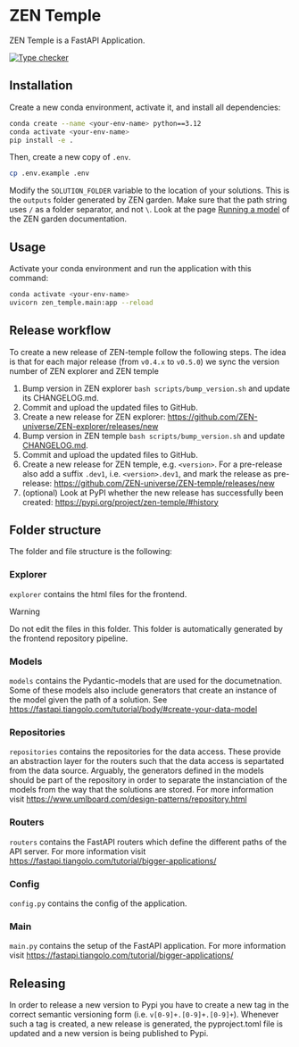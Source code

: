 # ZEN Temple
ZEN Temple is a FastAPI Application.

[![Type checker](https://github.com/ZEN-universe/ZEN-temple/actions/workflows/run-mypy.yml/badge.svg)](https://github.com/ZEN-universe/ZEN-temple/actions/workflows/run-mypy.yml)

## Installation

Create a new conda environment, activate it, and install all dependencies:

```bash
conda create --name <your-env-name> python==3.12
conda activate <your-env-name>
pip install -e .
```

Then, create a new copy of `.env`.

```bash
cp .env.example .env
```

Modify the `SOLUTION_FOLDER` variable to the location of your solutions. This is the `outputs` folder generated by ZEN garden. Make sure that the path string uses `/` as a folder separator, and not `\`. Look at the page [Running a model](https://zen-garden.readthedocs.io/en/latest/files/user_guide/running_models.html#run-zen-garden-with-preexisting-datasets) of the ZEN garden documentation.

## Usage

Activate your conda environment and run the application with this command:

```bash
conda activate <your-env-name>
uvicorn zen_temple.main:app --reload
```

## Release workflow

To create a new release of ZEN-temple follow the following steps. The idea is that for each major release (from `v0.4.x` to `v0.5.0`) we sync the version number of ZEN explorer and ZEN temple

1. Bump version in ZEN explorer `bash scripts/bump_version.sh` and update its CHANGELOG.md.
2. Commit and upload the updated files to GitHub.
3. Create a new release for ZEN explorer:
https://github.com/ZEN-universe/ZEN-explorer/releases/new
4. Bump version in ZEN temple `bash scripts/bump_version.sh` and update [CHANGELOG.md](CHANGELOG.md).
5. Commit and upload the updated files to GitHub.
6. Create a new release for ZEN temple, e.g. `<version>`. For a pre-release also add a suffix `.dev1`, i.e. `<version>.dev1`, and mark the release as pre-release:
https://github.com/ZEN-universe/ZEN-temple/releases/new
7. (optional) Look at PyPI whether the new release has successfully been created:
https://pypi.org/project/zen-temple/#history

## Folder structure

The folder and file structure is the following:

### Explorer
`explorer` contains the html files for the frontend. 

> [!WARNING]  
> Do not edit the files in this folder. This folder is automatically generated by the frontend repository pipeline.


### Models
`models` contains the Pydantic-models that are used for the documetnation. Some of these models also include generators that create an instance of the model given the path of a solution. See https://fastapi.tiangolo.com/tutorial/body/#create-your-data-model

### Repositories
`repositories` contains the repositories for the data access. These provide an abstraction layer for the routers such that the data access is separtated from the data source. Arguably, the generators defined in the models should be part of the repository in order to separate the instanciation of the models from the way that the solutions are stored. For more information visit https://www.umlboard.com/design-patterns/repository.html

### Routers
`routers` contains the FastAPI routers which define the different paths of the API server. For more information visit https://fastapi.tiangolo.com/tutorial/bigger-applications/

### Config
`config.py` contains the config of the application.

### Main
`main.py` contains the setup of the FastAPI application. For more information visit https://fastapi.tiangolo.com/tutorial/bigger-applications/

## Releasing

In order to release a new version to Pypi you have to create a new tag in the correct semantic versioning form (i.e. `v[0-9]+.[0-9]+.[0-9]+`). Whenever such a tag is created, a new release is generated, the pyproject.toml file is updated and a new version is being published to Pypi.
